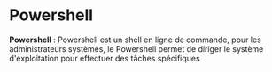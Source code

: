 # Powershell

__Powershell__ : Powershell est un shell en ligne de commande, pour les administrateurs systèmes, le Powershell permet de diriger le système d'exploitation pour effectuer des tâches spécifiques
